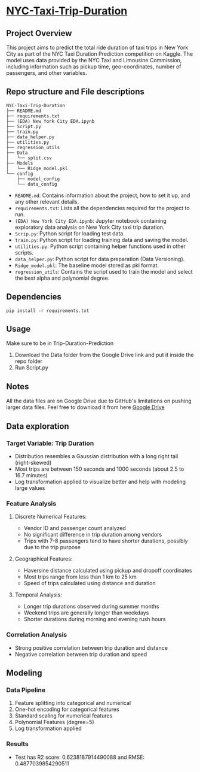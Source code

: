 # [NYC-Taxi-Trip-Duration](https://www.kaggle.com/code/sherif31/new-york-city-taxi-trip-duration) 
## Project Overview
This project aims to predict the total ride duration of taxi trips in New York City as part of the NYC Taxi Duration Prediction competition on Kaggle. The model uses data provided by the NYC Taxi and Limousine Commission, including information such as pickup time, geo-coordinates, number of passengers, and other variables.

## Repo structure and File descriptions
```
NYC-Taxi-Trip-Duration
├── README.md
├── requirements.txt
├── (EDA) New York City EDA.ipynb
├── Script.py
├── train.py
├── data_helper.py
├── utilities.py
├── regression_utils
├── Data  
│   └── split.csv
├── Models   
│   └── Ridge_model.pkl
└── config
    ├── model_config
    └── data_config
```
- `README.md`: Contains information about the project, how to set it up, and any other relevant details.
- `requirements.txt`: Lists all the dependencies required for the project to run.
- `(EDA) New York City EDA.ipynb`: Jupyter notebook containing exploratory data analysis on New York City taxi trip duration.
- `Scrip.py`: Python script for loading test data.
- `train.py`: Python script for loading training data and saving the model.
- `utilities.py`: Python script containing helper functions used in other scripts.
- `data_helper.py`: Python script for data preparation (Data Versioning).
- `Ridge_model.pkl`: The baseline model stored as pkl format.
- `regression_utils`: Contains the script used to train the model and select the best alpha and polynomial degree.


## Dependencies
```shell
pip install -r requirements.txt
```
## Usage
Make sure to be in Trip-Duration-Prediction

1. Download the Data folder from the Google Drive link and put it inside the repo folder
2. Run Script.py
## Notes

All the data files are on Google Drive due to GitHub's limitations on pushing larger data files.
Feel free to download it from here [Google Drive](https://drive.google.com/drive/folders/1hzFa7VH7V2SV16pS7FE7-PFchSZboy4n?usp=sharing)

## Data exploration

### Target Variable: Trip Duration
- Distribution resembles a Gaussian distribution with a long right tail (right-skewed)
- Most trips are between 150 seconds and 1000 seconds (about 2.5 to 16.7 minutes)
- Log transformation applied to visualize better and help with modeling large values

### Feature Analysis
1. Discrete Numerical Features:
   - Vendor ID and passenger count analyzed
   - No significant difference in trip duration among vendors
   - Trips with 7-8 passengers tend to have shorter durations, possibly due to the trip purpose

2. Geographical Features:
   - Haversine distance calculated using pickup and dropoff coordinates
   - Most trips range from less than 1 km to 25 km
   - Speed of trips calculated using distance and duration

3. Temporal Analysis:
   - Longer trip durations observed during summer months
   - Weekend trips are generally longer than weekdays
   - Shorter durations during morning and evening rush hours

### Correlation Analysis
- Strong positive correlation between trip duration and distance
- Negative correlation between trip duration and speed

## Modeling

### Data Pipeline
1. Feature splitting into categorical and numerical
2. One-hot encoding for categorical features
3. Standard scaling for numerical features
4. Polynomial Features (degree=5)
5. Log transformation applied

### Results
- Test has R2 score: 0.6238187914490088 and RMSE: 0.4877039854290511